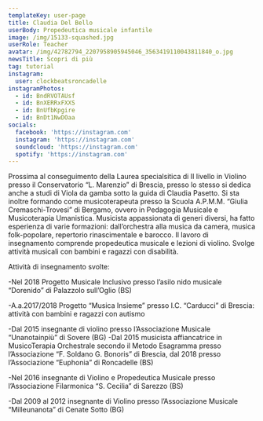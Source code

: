 ```yaml
---
templateKey: user-page
title: Claudia Del Bello
userBody: Propedeutica musicale infantile
image: /img/15133-squashed.jpg
userRole: Teacher
avatar: /img/42782794_2207958905945046_3563419110043811840_o.jpg
newsTitle: Scopri di più
tag: tutorial
instagram:
  user: clockbeatsroncadelle
instagramPhotos:
  - id: BndRVOTAUsf
  - id: BnXERRxFXXS
  - id: BnUfbKpgire
  - id: BnDt1NwDOaa
socials:
  facebook: 'https://instagram.com'
  instagram: 'https://instagram.com'
  soundcloud: 'https://instagram.com'
  spotify: 'https://instagram.com'
---
```

Prossima al conseguimento della Laurea specialsitica di II livello in Violino presso il Conservatorio “L. Marenzio” di Brescia, presso lo stesso si dedica anche a studi di Viola da gamba sotto la guida di Claudia Pasetto.  Si sta inoltre formando come musicoterapeuta presso la Scuola A.P.M.M. “Giulia Cremaschi-Trovesi” di Bergamo, ovvero in Pedagogia Musicale e Musicoterapia Umanistica. Musicista appassionata di generi diversi, ha fatto esperienza di varie formazioni: dall’orchestra alla musica da camera, musica folk-popolare, repertorio rinascimentale e barocco. Il lavoro di insegnamento comprende propedeutica musicale e lezioni di violino. Svolge attività musicali con bambini e ragazzi con disabilità. 

Attività di insegnamento svolte:

\-Nel 2018 Progetto Musicale Inclusivo presso l’asilo nido musicale “Dorenido” di Palazzolo sull’Oglio (BS) 

\-A.a.2017/2018 Progetto “Musica Insieme” presso I.C. “Carducci” di Brescia: attività con bambini e ragazzi con autismo 

\-Dal 2015 insegnante di violino presso l’Associazione Musicale “Unanotainpiù” di Sovere (BG) -Dal 2015 musicista affiancatrice in MusicoTerapia Orchestrale secondo il Metodo Esagramma presso l’Associazione “F. Soldano G. Bonoris” di Brescia, dal 2018 presso l’Associazione “Euphonia” di Roncadelle (BS) 

\-Nel 2016 insegnante di Violino e Propedeutica Musicale presso l’Associazione Filarmonica “S. Cecilia” di Sarezzo (BS)

\-Dal 2009 al 2012 insegnante di Violino presso l’Associazione Musicale “Milleunanota” di Cenate Sotto (BG)
